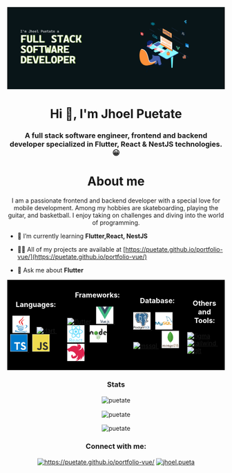 <img align="center" alt="hero" src="https://raw.githubusercontent.com/Puetate/Puetate/main/hero1.webp">
<h1 align="center">Hi 👋, I'm Jhoel Puetate</h1>
<h3 align="center">A full stack software engineer, frontend and backend developer specialized in Flutter, React & NestJS
  technologies. 😀</h3>

<h1 align="center">About me</h1>
  <p align="center">I am a passionate frontend and backend developer with a special love for mobile development. Among
    my hobbies are skateboarding, playing the guitar, and basketball. I enjoy taking on challenges and diving into the
    world of programming.</p>

  - 🌱 I’m currently learning **Flutter,React, NestJS**

  - 👨‍💻 All of my projects are available at
  [https://puetate.github.io/portfolio-vue/](https://puetate.github.io/portfolio-vue/)

  - 💬 Ask me about **Flutter**
  </p>
  <table align="center" style="width:100%">
    <tr style="background: black; color: white">
      <td>
        <h3 align="center">Languages:</h3>
        <p>
          <a  href="https://www.java.com" target="_blank" rel="noreferrer"> <img style="margin: 0px 5px 0px 5px;"
              src="https://raw.githubusercontent.com/devicons/devicon/master/icons/java/java-original.svg" alt="java"
              width="40" height="40" /> </a>&nbsp;
          <a href="https://dart.dev" target="_blank" rel="noreferrer"> <img
              src="https://www.vectorlogo.zone/logos/dartlang/dartlang-icon.svg" alt="dart" width="40" height="40" />
          </a>&nbsp;
          <a href="https://www.typescriptlang.org/" target="_blank" rel="noreferrer"> <img
              src="https://raw.githubusercontent.com/devicons/devicon/master/icons/typescript/typescript-original.svg"
              alt="typescript" width="40" height="40" /> </a>&nbsp;
          <a href="https://developer.mozilla.org/en-US/docs/Web/JavaScript" target="_blank" rel="noreferrer"> <img
              src="https://raw.githubusercontent.com/devicons/devicon/master/icons/javascript/javascript-original.svg"
              alt="javascript" width="40" height="40" /> </a>
        </p>
      </td>
      <td>
        <h3 align="center">Frameworks:</h3>
        <p>
          <a href="https://flutter.dev" target="_blank" rel="noreferrer"> <img
              src="https://www.vectorlogo.zone/logos/flutterio/flutterio-icon.svg" alt="flutter" width="40"
              height="40" />
          </a> &nbsp;
          <a href="https://vuejs.org/" target="_blank" rel="noreferrer"> <img
              src="https://raw.githubusercontent.com/devicons/devicon/master/icons/vuejs/vuejs-original-wordmark.svg"
              alt="vuejs" width="40" height="40" /> </a> &nbsp;
          <a href="https://reactjs.org/" target="_blank" rel="noreferrer"> <img
              src="https://raw.githubusercontent.com/devicons/devicon/master/icons/react/react-original-wordmark.svg"
              alt="react" width="40" height="40" /> </a> &nbsp;
          <a href="https://nodejs.org" target="_blank" rel="noreferrer"> <img
              src="https://raw.githubusercontent.com/devicons/devicon/master/icons/nodejs/nodejs-original-wordmark.svg"
              alt="nodejs" width="40" height="40" /> </a> &nbsp;
          <a href="https://nestjs.com/" target="_blank" rel="noreferrer"> <img
              src="https://raw.githubusercontent.com/devicons/devicon/master/icons/nestjs/nestjs-plain.svg" alt="nestjs"
              width="40" height="40" /> </a>
        </p>
      </td>
      <td>
        <h3 align="center">Database:</h3>
        <p>
          <a href="https://www.postgresql.org" target="_blank" rel="noreferrer"> <img
              src="https://raw.githubusercontent.com/devicons/devicon/master/icons/postgresql/postgresql-original-wordmark.svg"
              alt="postgresql" width="40" height="40" /> </a> &nbsp;
          <a href="https://www.mysql.com/" target="_blank" rel="noreferrer"> <img
              src="https://raw.githubusercontent.com/devicons/devicon/master/icons/mysql/mysql-original-wordmark.svg"
              alt="mysql" width="40" height="40" /> </a> &nbsp;
          <a href="https://www.microsoft.com/en-us/sql-server" target="_blank" rel="noreferrer"> <img
              src="https://www.svgrepo.com/show/303229/microsoft-sql-server-logo.svg" alt="mssql" width="40"
              height="40" />
          </a> &nbsp;
          <a href="https://www.mongodb.com/" target="_blank" rel="noreferrer"> <img
              src="https://raw.githubusercontent.com/devicons/devicon/master/icons/mongodb/mongodb-original-wordmark.svg"
              alt="mongodb" width="40" height="40" /> </a> &nbsp;
        </p>
      </td>
      <td>
        <h3 align="center">Others and Tools:</h3>
        <p>
          <a href="https://www.figma.com/" target="_blank" rel="noreferrer"> <img
              src="https://www.vectorlogo.zone/logos/figma/figma-icon.svg" alt="figma" width="40" height="40" />
            <a href="https://tailwindcss.com/" target="_blank" rel="noreferrer"> <img
                src="https://www.vectorlogo.zone/logos/tailwindcss/tailwindcss-icon.svg" alt="tailwind" width="40"
                height="40" /> </a> &nbsp;
            <a href="https://git-scm.com/" target="_blank" rel="noreferrer"> <img
                src="https://www.vectorlogo.zone/logos/git-scm/git-scm-icon.svg" alt="git" width="40" height="40" />
            </a>
        </p>
      </td>
    </tr>
  </table>
<h3 align="center">Stats</h3>
    <div>
      <p align="center"><img align="center"
        src="https://github-readme-streak-stats.herokuapp.com/?user=puetate&theme=dracula" alt="puetate" /></p>
    <p align="center"><img align="center"
        src="https://github-readme-stats.vercel.app/api/top-langs?username=puetate&show_icons=true&locale=en&theme=dracula"
        alt="puetate" /></p>
    <p align="center"><img align="center"
        src="https://github-readme-stats.vercel.app/api?username=puetate&show_icons=true&locale=en&theme=dracula"
        alt="puetate" /></p>
    </div>
    <h3 align="center">Connect with me:</h3>
    <p align="center">
<a href="https://linkedin.com/in/https://puetate.github.io/portfolio-vue/" target="blank"><img align="center" src="https://raw.githubusercontent.com/rahuldkjain/github-profile-readme-generator/master/src/images/icons/Social/linked-in-alt.svg" alt="https://puetate.github.io/portfolio-vue/" height="30" width="40" /></a>
<a href="https://instagram.com/jhoel.pueta" target="blank"><img align="center" src="https://raw.githubusercontent.com/rahuldkjain/github-profile-readme-generator/master/src/images/icons/Social/instagram.svg" alt="jhoel.pueta" height="30" width="40" /></a>
</p>
